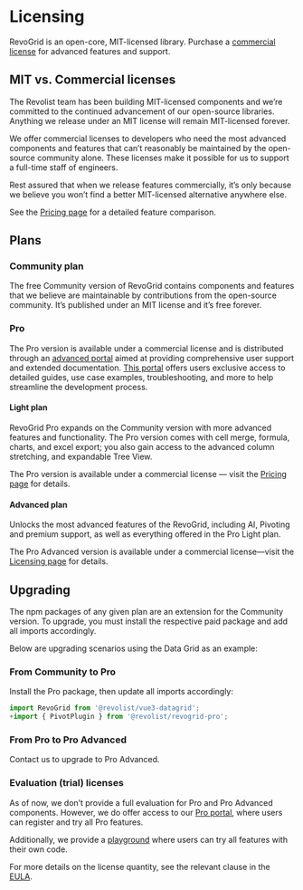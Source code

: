 # Licensing

RevoGrid is an open-core, MIT-licensed library. Purchase a [commercial license](/pro) for advanced features and support.


## MIT vs. Commercial licenses

The Revolist team has been building MIT-licensed components and we’re committed to the continued advancement of our open-source libraries. Anything we release under an MIT license will remain MIT-licensed forever.

We offer commercial licenses to developers who need the most advanced components and features that can’t reasonably be maintained by the open-source community alone. These licenses make it possible for us to support a full-time staff of engineers.

Rest assured that when we release features commercially, it’s only because we believe you won’t find a better MIT-licensed alternative anywhere else.

See the [Pricing page](/pro) for a detailed feature comparison.

## Plans

### Community plan

The free Community version of RevoGrid contains components and features that we believe are maintainable by contributions from the open-source community. It’s published under an MIT license and it’s free forever.

### Pro

The Pro version is available under a commercial license and is distributed through an [advanced portal](https://pro.rv-grid.com/) aimed at providing comprehensive user support and extended documentation. [This portal](https://pro.rv-grid.com/) offers users exclusive access to detailed guides, use case examples, troubleshooting, and more to help streamline the development process.

#### Light plan

RevoGrid Pro expands on the Community version with more advanced features and functionality. The Pro version comes with cell merge, formula, charts, and excel export; you also gain access to the advanced column stretching, and expandable Tree View.

The Pro version is available under a commercial license — visit the [Pricing page](/pro) for details.

#### Advanced plan

Unlocks the most advanced features of the RevoGrid, including AI, Pivoting and premium support, as well as everything offered in the Pro Light plan.

The Pro Advanced version is available under a commercial license—visit the [Licensing page](/pro/policies/license) for details.


## Upgrading

The npm packages of any given plan are an extension for the Community version. To upgrade, you must install the respective paid package and add all imports accordingly.

Below are upgrading scenarios using the Data Grid as an example:

### From Community to Pro

Install the Pro package, then update all imports accordingly:

```typescript
import RevoGrid from '@revolist/vue3-datagrid';
+import { PivotPlugin } from '@revolist/revogrid-pro';
```

### From Pro to Pro Advanced

Contact us to upgrade to Pro Advanced.

### Evaluation (trial) licenses

As of now, we don’t provide a full evaluation for Pro and Pro Advanced components. However, we do offer access to our [Pro portal](https://pro.rv-grid.com/), where users can register and try all Pro features.

Additionally, we provide a [playground](https://pro.rv-grid.com/demo/playground) where users can try all features with their own code.

For more details on the license quantity, see the relevant clause in the [EULA](https://rv-grid.com/pro/policies/license).